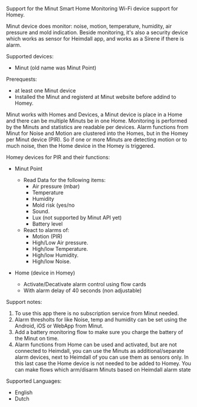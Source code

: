 Support for the Minut Smart Home Monitoring Wi-Fi device support for Homey.

Minut device does monitor: noise, motion, temperature, humidity, air pressure and mold indication. 
Beside monitoring, it's also a security device which works as sensor for Heimdall app, and works as a Sirene if there is alarm.

Supported devices:
* Minut  (old name was Minut Point) 

Prerequests:
* at least one Minut device
* Installed the Minut and registerd at Minut website before addind to Homey.

Minut works with Homes and Devices, a Minut device is place in a Home and there can be multiple Minuts be in one Home. Monitoring is performed by the Minuts and statistics are readable per devices. Alarm functions from Minut for Noise and Motion are clustered into the Homes, but in the Homey per Minut device (PIR). So if one or more Minuts are detecting motion or to much noise, then the Home device in the Homey is triggered.


Homey devices for PIR and their functions:
* Minut Point
  * Read Data for the following items:
    * Air pressure (mbar)
    * Temperature
    * Humidity
    * Mold risk (yes/no
    * Sound.
    * Lux (not supported by Minut API yet)
    * Battery level
  * React to alarms of:
    * Motion (PIR)
    * High/Low Air pressure.
    * High/low Temperature.
    * High/low Humidity.
    * High/low Noise.

* Home (device in Homey) 
  * Activate/Decativate alarm control using flow cards 
  * With alarm delay of 40 seconds (non adjustable)


Support notes:
1. To use this app there is no subscription service from Minut needed.
2. Alarm thresholts for like Noise, temp and humidity can be set using the Android, iOS or WebApp from Minut.
3. Add a battery monitoring flow to make sure you charge the battery of the Minut on time.
4. Alarm functions from Home can be used and activated, but are not connected to Heimdall, you can use the Minuts as additional/separate alarm devices, next to Heimdall of you can use them as sensors only. In this last case the Home device is not needed to be added to Homey.
You can make flows which arm/disarm Minuts based on Heimdall alarm state

Supported Languages:
* English    
* Dutch    

